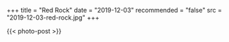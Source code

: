 +++
title = "Red Rock"
date = "2019-12-03"
recommended = "false"
src = "2019-12-03-red-rock.jpg"
+++

{{< photo-post >}}
